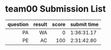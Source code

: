 # team00 Submission List
question | result | score | submit time
----:|----:|-----:|----- 
PA | WA | 0 |  1:36:31.17 
PE | AC | 100 |  2:31:42.80 
